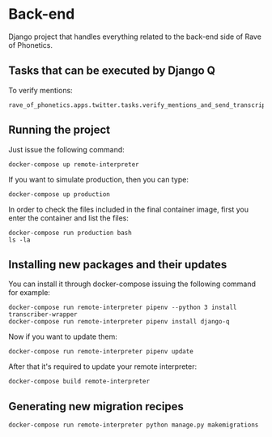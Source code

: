 # Back-end

Django project that handles everything related to the back-end side of Rave of Phonetics.

## Tasks that can be executed by Django Q

To verify mentions:

    rave_of_phonetics.apps.twitter.tasks.verify_mentions_and_send_transcription_if_required

## Running the project

Just issue the following command:

    docker-compose up remote-interpreter

If you want to simulate production, then you can type:

    docker-compose up production

In order to check the files included in the final container image, first you enter the container and list the files:

    docker-compose run production bash
    ls -la

## Installing new packages and their updates

You can install it through docker-compose issuing the following command for example:

    docker-compose run remote-interpreter pipenv --python 3 install transcriber-wrapper
    docker-compose run remote-interpreter pipenv install django-q

Now if you want to update them:

    docker-compose run remote-interpreter pipenv update

After that it's required to update your remote interpreter:

    docker-compose build remote-interpreter

## Generating new migration recipes

    docker-compose run remote-interpreter python manage.py makemigrations
